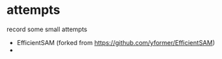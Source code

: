 # attempts
record some small attempts

- EfficientSAM (forked from https://github.com/yformer/EfficientSAM)
- 
